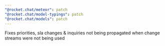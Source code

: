 ```yaml
---
"@rocket.chat/meteor": patch
"@rocket.chat/model-typings": patch
"@rocket.chat/models": patch
---
```


Fixes priorities, sla changes & inquiries not being propagated when change streams were not being used

